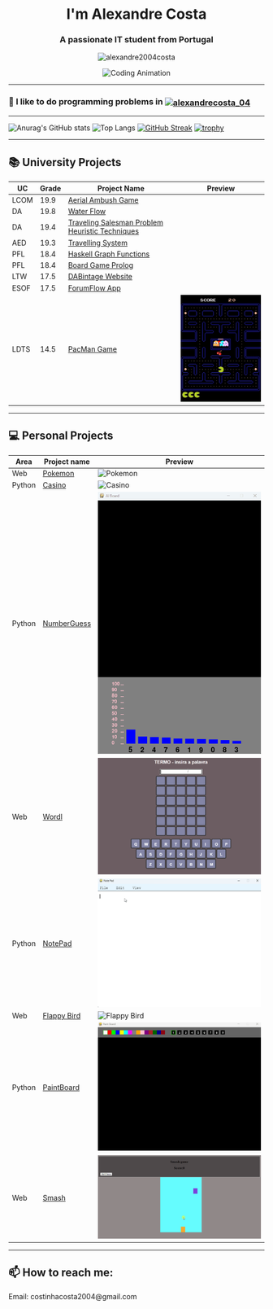 <h1 align="center">I'm Alexandre Costa</h1>
<h3 align="center">A passionate IT student from Portugal</h3>

<p align="center">
  <img src="https://komarev.com/ghpvc/?username=alexandre2004costa&label=Profile%20views&color=0e74a5&style=flat" alt="alexandre2004costa" />
</p>

<p align="center">
  <img src="https://github.com/alexandre2004costa/alexandre2004costa/assets/108695812/63e8d619-0d0a-411d-9f83-b36b51226d92&theme=onedark" alt="Coding Animation" />
</p>


---

<h3 align="left">🎯 I like to do programming problems in <a href="https://www.leetcode.com/alexandrecosta_04" target="blank"><img align="center" src="https://raw.githubusercontent.com/rahuldkjain/github-profile-readme-generator/master/src/images/icons/Social/leet-code.svg" alt="alexandrecosta_04" height="30" width="40" /></a></h3>

---
![Anurag's GitHub stats](https://github-readme-stats.vercel.app/api?username=alexandre2004costa&show_icons=true&theme=onedark)
![Top Langs](https://github-readme-stats.vercel.app/api/top-langs/?username=alexandre2004costa&layout=compact&show_icons=true&theme=onedark)
[![GitHub Streak](https://github-readme-streak-stats.herokuapp.com/?user=alexandre2004costa&theme=onedark)](https://git.io/streak-stats)
[![trophy](https://github-profile-trophy.vercel.app/?username=alexandre2004costa&theme=onedark)](https://github.com/ryo-ma/github-profile-trophy)




---

<h2 align="left">📚 University Projects</h2>

| UC  | Grade | Project Name | Preview |
|-------------------|-------|--------------------------| -------------------------------|
| LCOM              | 19.9  | [Aerial Ambush Game](https://github.com/alexandre2004costa/Lcom-project) ||
| DA                | 19.8  | [Water Flow](https://github.com/SofiaX5/DA_1) ||
| DA                | 19.4  | [Traveling Salesman Problem Heuristic Techniques](https://github.com/alexandre2004costa/AlexandreX5_D2) ||
| AED               | 19.3  | [Travelling System](https://github.com/berno9/ProjetoAED2) ||
| PFL               | 18.4  | [Haskell Graph Functions](https://github.com/alexandre2004costa/PFL-project) ||
| PFL               | 18.4  | [Board Game Prolog](https://github.com/alexandre2004costa/PFL2) ||
| LTW               | 17.5  | [DABintage Website](https://github.com/FEUP-LTW-2024/ltw-project-2024-ltw04g06) ||
| ESOF              | 17.5  | [ForumFlow App](https://github.com/FEUP-LEIC-ES-2023-24/2LEIC04T5) ||
| LDTS              | 14.5  | [PacMan Game](https://github.com/FEUP-LDTS-2023/project-l04gr04) | ![PacMan Game](https://github.com/FEUP-LDTS-2023/project-l04gr04/blob/master/gifs_images/scattergif.gif) |

---

<h2 align="left">💻 Personal Projects</h2>

| Area    | Project name |  Preview |
|---------|--------------|----------|
| Web     | [Pokemon](https://github.com/alexandre2004costa/Pokemon) | ![Pokemon](https://github.com/alexandre2004costa/Pokemon/blob/main/Animation.gif) |
| Python  | [Casino](https://github.com/alexandre2004costa/Casino) | ![Casino](https://github.com/alexandre2004costa/Casino/blob/master/Animation2.gif) |
| Python  | [NumberGuess](https://github.com/alexandre2004costa/NumbersAI) | ![NumberGuess](https://github.com/alexandre2004costa/NumbersAI/blob/main/Animationm.gif) |
| Web     | [Wordl](https://github.com/alexandre2004costa/Wordl) | ![Wordl](https://github.com/alexandre2004costa/Wordl/blob/main/Animation.gif) |
| Python  | [NotePad](https://github.com/alexandre2004costa/NotePad) | ![NotePad](https://github.com/alexandre2004costa/NotePad/blob/main/Animation.gif) |
| Web     | [Flappy Bird](https://github.com/alexandre2004costa/Flappy-Bird) | ![Flappy Bird](https://github.com/alexandre2004costa/Flappy-Bird/blob/main/Animation.gif) |
| Python  | [PaintBoard](https://github.com/alexandre2004costa/PaintBoard) | ![PaintBoard](https://github.com/alexandre2004costa/PaintBoard/blob/main/Animation.gif) |
| Web     | [Smash](https://github.com/alexandre2004costa/Smash_Game) | ![Smash](https://github.com/alexandre2004costa/Smash_Game/blob/main/Animation.gif) |





---

<h2 align="left">📫 How to reach me:</h2>
<p align="left">Email: costinhacosta2004@gmail.com</p>
